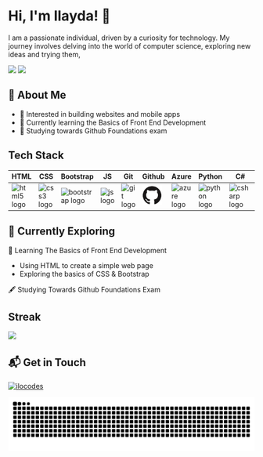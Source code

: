 # Hi, I'm Ilayda! 👋
I am a passionate individual, driven by a curiosity for technology. My journey involves delving into the world of computer science, exploring new ideas and trying them,

<div align="left">
<picture>
  <source
    srcset="https://github-readme-stats.vercel.app/api?username=ilocodes&show_icons=true&theme=vue-dark&hide_border=true" height="180"
    media="(prefers-color-scheme: dark)"
  />
  <source
    srcset="https://github-readme-stats.vercel.app/api?username=ilocodes&theme=vue&show_icons=true" height="180"
    media="(prefers-color-scheme: light), (prefers-color-scheme: no-preference)"
  />
  <img src="https://github-readme-stats.vercel.app/api?username=ilocodes&show_icons=true" />
</picture>
<picture>
  <source
    srcset="https://github-readme-stats.vercel.app/api/top-langs?username=ilocodes&show_icons=true&layout=compact&card_width=320&theme=vue-dark&hide_border=true" height="180"
    media="(prefers-color-scheme: dark)"
  />
  <source
    srcset="https://github-readme-stats.vercel.app/api/top-langs?username=ilocodes&layout=compact&card_width=320&theme=vue&show_icons=true&bg_color=00000000" height="180"
    media="(prefers-color-scheme: light), (prefers-color-scheme: no-preference)"
  />
  <img src="https://github-readme-stats.vercel.app/api/top-langs?username=ilocodes&show_icons=true" />
</picture>  
</div>

## 🚀 About Me

- 🔭 Interested in building websites and mobile apps
- 🌱 Currently learning the Basics of Front End Development 
- 📖 Studying towards Github Foundations exam

## Tech Stack

| HTML | CSS | Bootstrap | JS | Git | Github | Azure | Python | C# |
|------|-----|-----------|----|-----|--------|-------|-------|-----|
|  <img src="https://cdn.jsdelivr.net/gh/devicons/devicon/icons/html5/html5-original.svg" height="40" width="40" alt="html5 logo"  /> |  <img src="https://cdn.jsdelivr.net/gh/devicons/devicon/icons/css3/css3-original.svg" height="40" width="40" alt="css3 logo"  /> | <img src="https://cdn.jsdelivr.net/gh/devicons/devicon/icons/bootstrap/bootstrap-original.svg" height="49" width="49" alt="bootstrap logo"  /> | <img src="https://cdn.jsdelivr.net/gh/devicons/devicon/icons/javascript/javascript-original.svg" height="40" width="40" alt="js logo"  /> | <img src="https://cdn.jsdelivr.net/gh/devicons/devicon/icons/git/git-original.svg" height="40" width="40" alt="git logo"  /> |  <img src="https://github.com/devicons/devicon/blob/master/icons/github/github-original.svg" title="Github" alt="Github" width="40" height="40"/> | <img src="https://cdn.jsdelivr.net/gh/devicons/devicon/icons/azure/azure-original.svg" height="40" width="40" alt="azure logo"  /> | <img src="https://cdn.jsdelivr.net/gh/devicons/devicon/icons/python/python-original.svg" height="40" width="40" alt="python logo"  /> | <img src="https://cdn.jsdelivr.net/gh/devicons/devicon/icons/csharp/csharp-original.svg" height="40" alt="csharp logo" /> |


## 🌱 Currently Exploring
📖 Learning The Basics of Front End Development
  - Using HTML to create a simple web page
  - Exploring the basics of CSS & Bootstrap

🖋️ Studying Towards Github Foundations Exam

## Streak

<div align="left">
<picture>
  <source
    srcset="https://streak-stats.demolab.com?user=ilocodes&show_icons=true&theme=vue-dark&hide_border=true&bg_color=00000000" height="180" 
    media="(prefers-color-scheme: dark)"
  />
  <source
    srcset="https://streak-stats.demolab.com?user=ilocodes&theme=vue&show_icons=true&hide_border=true&bg_color=00000000" height="180" 
    media="(prefers-color-scheme: light), (prefers-color-scheme: no-preference)"
  />
  <img src="https://streak-stats.demolab.com?user=ilocodes&show_icons=true" />
</picture>
</div>
    
## 📬 Get in Touch

<div align="left">
<a href="https://instagram.com/ilocodes" target="blank"><img align="center" src="https://raw.githubusercontent.com/rahuldkjain/github-profile-readme-generator/master/src/images/icons/Social/instagram.svg" alt="ilocodes" height="30" width="40" /></a>
</p>
</div>


<div align="left">
<picture>
  <source
    media="(prefers-color-scheme: dark)"
    srcset="https://raw.githubusercontent.com/ilocodes/ilocodes/output/github-contribution-grid-snake-dark.svg"
  />
  <source
    media="(prefers-color-scheme: light)"
    srcset="https://raw.githubusercontent.com/ilocodes/ilocodes/output/github-contribution-grid-snake.svg"
  />
  <img
    alt="github contribution grid snake animation"
    src="https://raw.githubusercontent.com/ilocodes/ilocodes/output/github-contribution-grid-snake.svg"
  />
</picture>
</div>
